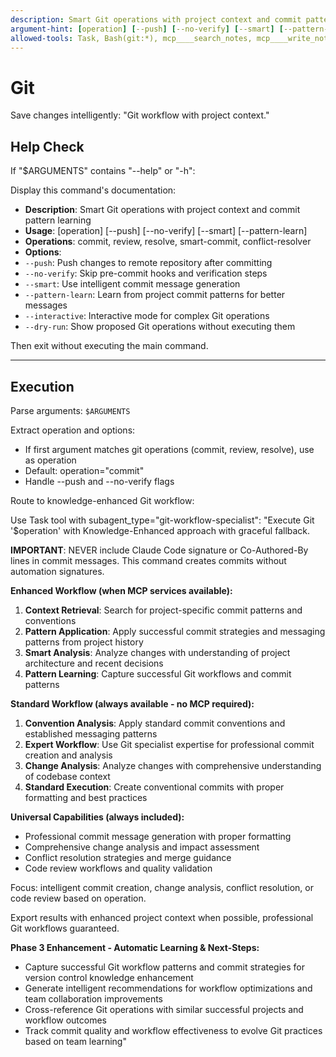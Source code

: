 ```yaml
---
description: Smart Git operations with project context and commit pattern learning
argument-hint: [operation] [--push] [--no-verify] [--smart] [--pattern-learn] [--interactive] [--dry-run] [--help]
allowed-tools: Task, Bash(git:*), mcp____search_notes, mcp____write_note
---
```


# Git

Save changes intelligently: "Git workflow with project context."

## Help Check

If "$ARGUMENTS" contains "--help" or "-h":

Display this command's documentation:

- **Description**: Smart Git operations with project context and commit pattern learning
- **Usage**: [operation] [--push] [--no-verify] [--smart] [--pattern-learn]
- **Operations**: commit, review, resolve, smart-commit, conflict-resolver
- **Options**:
- `--push`: Push changes to remote repository after committing
- `--no-verify`: Skip pre-commit hooks and verification steps
- `--smart`: Use intelligent commit message generation
- `--pattern-learn`: Learn from project commit patterns for better messages
- `--interactive`: Interactive mode for complex Git operations
- `--dry-run`: Show proposed Git operations without executing them

Then exit without executing the main command.

---

## Execution

Parse arguments: `$ARGUMENTS`

Extract operation and options:

- If first argument matches git operations (commit, review, resolve), use as operation
- Default: operation="commit"
- Handle --push and --no-verify flags

Route to knowledge-enhanced Git workflow:

Use Task tool with subagent_type="git-workflow-specialist":
"Execute Git '$operation' with Knowledge-Enhanced approach with graceful fallback.

**IMPORTANT**: NEVER include Claude Code signature or Co-Authored-By lines in commit messages. This command creates commits without automation signatures.

**Enhanced Workflow (when MCP services available):**

1. **Context Retrieval**: Search for project-specific commit patterns and conventions
2. **Pattern Application**: Apply successful commit strategies and messaging patterns from project history
3. **Smart Analysis**: Analyze changes with understanding of project architecture and recent decisions
4. **Pattern Learning**: Capture successful Git workflows and commit patterns

**Standard Workflow (always available - no MCP required):**

1. **Convention Analysis**: Apply standard commit conventions and established messaging patterns
2. **Expert Workflow**: Use Git specialist expertise for professional commit creation and analysis
3. **Change Analysis**: Analyze changes with comprehensive understanding of codebase context
4. **Standard Execution**: Create conventional commits with proper formatting and best practices

**Universal Capabilities (always included):**

- Professional commit message generation with proper formatting
- Comprehensive change analysis and impact assessment
- Conflict resolution strategies and merge guidance
- Code review workflows and quality validation

Focus: intelligent commit creation, change analysis, conflict resolution, or code review based on operation.

Export results with enhanced project context when possible, professional Git workflows guaranteed.

**Phase 3 Enhancement - Automatic Learning & Next-Steps:**

- Capture successful Git workflow patterns and commit strategies for version control knowledge enhancement
- Generate intelligent recommendations for workflow optimizations and team collaboration improvements
- Cross-reference Git operations with similar successful projects and workflow outcomes
- Track commit quality and workflow effectiveness to evolve Git practices based on team learning"
